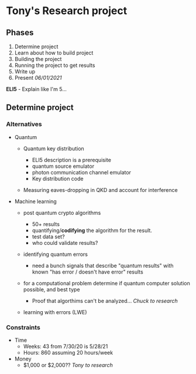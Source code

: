 # Tony's Research project

## Phases

1. Determine project
2. Learn about how to build project
3. Building the project
4. Running the project to get results
5. Write up
6. Present *06/01/2021*

__ELI5__ - Explain like I'm 5...

## Determine project

### Alternatives

* Quantum
  * Quantum key distribution
    * ELI5 description is a prerequisite
    * quantum source emulator
    * photon communication channel emulator
    * Key distribution code

  * Measuring eaves-dropping in QKD and account for interference

* Machine learning
  * post quantum crypto algorithms
    * 50+ results
    * quantifying/**codifying** the algorithm for the result.
    * test data set?
    * who could validate results?

  * identifying quantum errors
    * need a bunch signals that describe "quantum results" with known "has error / doesn't have error" results

  * for a computational problem determine if quantum computer solution possible, and best type
    * Proof that algorthims can't be analyzed... *Chuck to research*

  * learning with errors (LWE)

### Constraints

* Time
  * Weeks: 43 from 7/30/20 is 5/28/21
  * Hours: 860 assuming 20 hours/week
* Money
  * $1,000 or $2,000?? *Tony to research*

